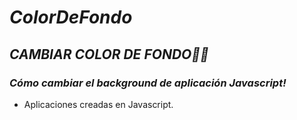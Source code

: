 # **_ColorDeFondo_**

## **_CAMBIAR COLOR DE FONDO🧑‍💻_**

### **_Cómo cambiar el background de aplicación Javascript!_**

- Aplicaciones creadas en Javascript.

